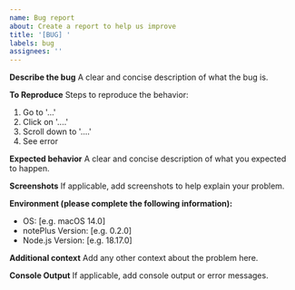 ```yaml
---
name: Bug report
about: Create a report to help us improve
title: '[BUG] '
labels: bug
assignees: ''
---
```


**Describe the bug**
A clear and concise description of what the bug is.

**To Reproduce**
Steps to reproduce the behavior:

1. Go to '...'
2. Click on '....'
3. Scroll down to '....'
4. See error

**Expected behavior**
A clear and concise description of what you expected to happen.

**Screenshots**
If applicable, add screenshots to help explain your problem.

**Environment (please complete the following information):**

- OS: [e.g. macOS 14.0]
- notePlus Version: [e.g. 0.2.0]
- Node.js Version: [e.g. 18.17.0]

**Additional context**
Add any other context about the problem here.

**Console Output**
If applicable, add console output or error messages.
